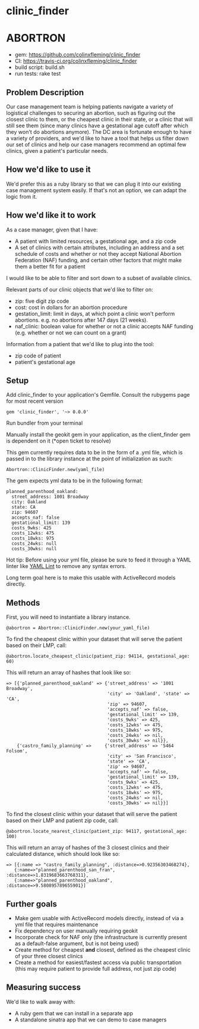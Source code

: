 # clinic_finder
# ABORTRON 

* gem: https://github.com/colinxfleming/clinic_finder
* CI: https://travis-ci.org/colinxfleming/clinic_finder
* build script: build.sh
* run tests: rake test

## Problem Description

Our case management team is helping patients navigate a variety of logistical challenges to securing an abortion, such as figuring out the closest clinic to them, or the cheapest clinic in their state, or a clinic that will still see them (since many clinics have a gestational age cutoff after which they won't do abortions anymore). The DC area is fortunate enough to have a variety of providers, and we'd like to have a tool that helps us filter down our set of clinics and help our case managers recommend an optimal few clinics, given a patient's particular needs.

## How we'd like to use it

We'd prefer this as a ruby library so that we can plug it into our existing case management system easily. If that's not an option, we can adapt the logic from it.

## How we'd like it to work

As a case manager, given that I have:
* A patient with limited resources, a gestational age, and a zip code
* A set of clinics with certain attributes, including an address and a set schedule of costs and whether or not they accept National Abortion Federation (NAF) funding, and certain other factors that might make them a better fit for a patient

I would like to be able to filter and sort down to a subset of available clinics.

Relevant parts of our clinic objects that we'd like to filter on:
  * zip: five digit zip code
  * cost: cost in dollars for an abortion procedure
  * gestation_limit: limit in days, at which point a clinic won't perform abortions. e.g. no abortions after 147 days (21 weeks).
  * naf_clinic: boolean value for whether or not a clinic accepts NAF funding (e.g. whether or not we can count on a grant)

Information from a patient that we'd like to plug into the tool:
* zip code of patient
* patient's gestational age

## Setup

Add clinic_finder to your application's Gemfile. Consult the rubygems page for most recent version

`gem 'clinic_finder', '~> 0.0.0'` 

Run bundler from your terminal

Manually install the geokit gem in your application, as the client_finder gem is dependent on it (*open ticket to resolve)

This gem currently requires data to be in the form of a .yml file, which is passed in to the library instance at the point of initialization as such:

`Abortron::ClinicFinder.new(yaml_file)`

The gem expects yml data to be in the following format:

```
planned_parenthood_oakland:
  street_address: 1001 Broadway
  city: Oakland
  state: CA
  zip: 94607
  accepts_naf: false
  gestational_limit: 139
  costs_9wks: 425
  costs_12wks: 475
  costs_18wks: 975
  costs_24wks: null
  costs_30wks: null
  ```
Hot tip: Before using your yml file, please be sure to feed it through a YAML linter like [YAML Lint](http://www.yamllint.com/) to remove any syntax errors.

Long term goal here is to make this usable with ActiveRecord models directly.

## Methods

First, you will need to instantiate a library instance.

`@abortron = Abortron::ClinicFinder.new(your_yaml_file)`

To find the cheapest clinic within your dataset that will serve the patient based on their LMP, call:

`@abortron.locate_cheapest_clinic(patient_zip: 94114, gestational_age: 60)`

This will return an array of hashes that look like so:

```
=> [{'planned_parenthood_oakland' => {'street_address' => '1001 Broadway', 
                                      'city' => 'Oakland', 'state' => 'CA', 
                                      'zip' => 94607, 
                                      'accepts_naf' => false, 
                                      'gestational_limit' => 139, 
                                      'costs_9wks' => 425, 
                                      'costs_12wks' => 475, 
                                      'costs_18wks' => 975, 
                                      'costs_24wks' => nil, 
                                      'costs_30wks' => nil}}, 
    {'castro_family_planning' =>     {'street_address' => '5464 Folsom', 
                                      'city' => 'San Francisco', 
                                      'state' => 'CA', 
                                      'zip' => 94607, 
                                      'accepts_naf' => false, 
                                      'gestational_limit' => 139, 
                                      'costs_9wks' => 425, 
                                      'costs_12wks' => 475, 
                                      'costs_18wks' => 975, 
                                      'costs_24wks' => nil, 
                                      'costs_30wks' => nil}}]
```

To find the closest clinic within your dataset that will serve the patient based on their LMP and patient zip code, call:

`@abortron.locate_nearest_clinic(patient_zip: 94117, gestational_age: 100)`
      
This will return an array of hashes of the 3 closest clinics and their calculated distance, which should look like so:

```
=> [{:name => "castro_family_planning", :distance=>0.92356303468274}, 
   {:name=>"planned_parenthood_san_fran", :distance=>1.8319683663768311}, 
   {:name=>"planned_parenthood_oakland", :distance=>9.580895789655901}]
```

## Further goals
* Make gem usable with ActiveRecord models directly, instead of via a yml file that requires maintenance
* Fix dependency on user manually requiring geokit 
* Incorporate check for NAF only (the infrastructure is currently present as a default-false argument, but is not being used)
* Create method for cheapest **and** closest, defined as the cheapest clinic of your three closest clinics
* Create a method for easiest/fastest access via public transportation (this may require patient to provide full address, not just zip code)

## Measuring success

We'd like to walk away with:

* A ruby gem that we can install in a separate app
* A standalone sinatra app that we can demo to case managers
